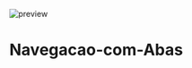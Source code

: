 ![preview](https://user-images.githubusercontent.com/81231701/188045831-8f9d47e1-85d0-4e3c-9167-9e81056e2f1a.png)
# Navegacao-com-Abas
